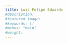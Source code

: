 ```yaml
---
title: Luis Felipe Edwards
#description: 
#featured_image: 
#keywords: []
#menus: "main"
#weight: 
---
```

